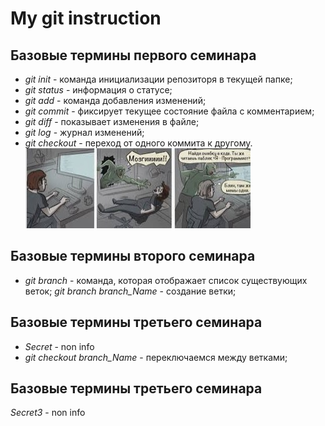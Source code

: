 # My git instruction

## Базовые термины первого семинара
* *git init* - команда инициализации репозиторя в текущей папке;
* *git status* - информация о статусе;
* *git add* - команда добавления изменений;
* *git commit* - фиксирует текущее состояние файла с комментарием;
* *git diff* - показывает изменения в файле;
* *git log* - журнал изменений;
* *git checkout* - переход от одного коммита к другому.
![Привет, программистам!](Programmist_mem.jpg)

## Базовые термины второго семинара
* *git branch* - команда, которая отображает список существующих веток;
*git branch branch_Name* - создание ветки;
## Базовые термины третьего семинара
* *Secret* - non info
* *git checkout branch_Name* - переключаемся между ветками;
## Базовые термины третьего семинара
*Secret3* - non info